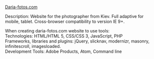 <a href="daria-fotos.com">Daria-fotos.com</a><br>

Description: Website for the photographer from Kiev. Full adaptive for mobile, tablet. Cross-browser compatibility to version IE 9+.<br>

When creating daria-fotos.com website to use tools:<br>
Technologies: HTML/HTML 5, CSS/CSS 3, JavaScript, PHP<br>
Frameworks, libraries and plugins:  jQuery, slicknav, modernizr, masonry, infinitescroll, imagesloaded.<br>
Development Tools: Adobe Products, Atom, Command line
